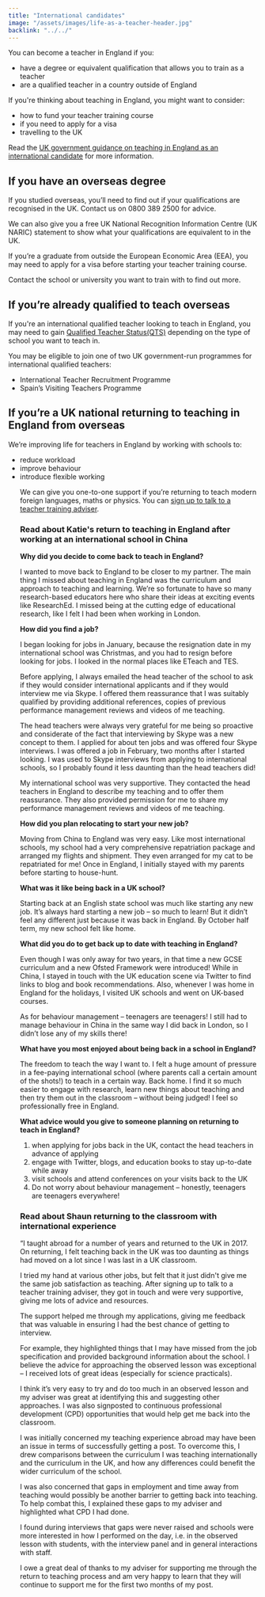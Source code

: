 ```yaml
---
title: "International candidates"
image: "/assets/images/life-as-a-teacher-header.jpg"
backlink: "../../"
---
```

<div class="content__right">
</div>

<div class="content__left">

<p>You can become a teacher in England if you:</p>

<ul>
  <li>have a degree or equivalent qualification that allows you to train as a teacher</li>
  <li>are a qualified teacher in a country outside of England</li>
</ul>


<p>If you're thinking about teaching in England, you might want to consider:</p>

<ul>
  <li>how to fund your teacher training course</li>
  <li>if you need to apply for a visa</li> 
  <li>travelling to the UK</li>
</ul>

<p>Read the <a href="">UK government guidance on teaching in England as an international candidate</a> for more information.</p>

<h2>If you have an overseas degree</h2>

<p>If you studied overseas, you’ll need to find out if your qualifications are recognised in the UK. Contact us on 0800 389 2500 for advice.</p>

<p>We can also give you a free UK National Recognition Information Centre (UK NARIC) statement to show what your qualifications are equivalent to in the UK.</p>
<p>If you’re a graduate from outside the European Economic Area (EEA), you may need to apply for a visa before starting your teacher training course.</p>

<p>Contact the school or university you want to train with to find out more.</p>

<h2>If you’re already qualified to teach overseas</h2>

<p>If you're an international qualified teacher looking to teach in England, you may need to gain <a href="https://www.gov.uk/government/collections/qualified-teacher-status-qts">Qualified Teacher Status(QTS)</a> depending on the type of school you want to teach in.</p>


<p>You may be eligible to join one of two UK government-run programmes for international qualified teachers:</p>

<ul>
  <li>International Teacher Recruitment Programme</li>
  <li>Spain’s Visiting Teachers Programme</li>
</ul>

<h2>If you’re a UK national returning to teaching in England from overseas</h2> 

<p>We’re improving life for teachers in England by working with schools to:</p>

<ul>
  <li>reduce workload</li>
  <li>improve behaviour</li>
  <li>introduce flexible working</li> 

<p>We can give you one-to-one support if you’re returning to teach modern foreign languages, maths or physics. You can <a href="">sign up to talk to a teacher training adviser</a>.</p>

<h3>Read about Katie's return to teaching in England after working at an international school in China</h2>

<p><strong>Why did you decide to come back to teach in England?</strong></p> 
<p>I wanted to move back to England to be closer to my partner.  The main thing I missed about teaching in England was the curriculum and approach to teaching and learning.  We’re so fortunate to have so many research-based educators here who share their ideas at exciting events like ResearchEd. I missed being at the cutting edge of educational research, like I felt I had been when working in London.</p>
<p><strong>How did you find a job?</strong></p>
<p>I began looking for jobs in January, because the resignation date in my international school was Christmas, and you had to resign before looking for jobs. I looked in the normal places like ETeach and TES. </p> 
<p>Before applying, I always emailed the head teacher of the school to ask if they would consider international applicants and if they would interview me via Skype. I offered them reassurance that I was suitably qualified by providing additional references, copies of previous performance management reviews and videos of me teaching.</p>  
<p>The head teachers were always very grateful for me being so proactive and considerate of the fact that interviewing by Skype was a new concept to them.   I applied for about ten jobs and was offered four Skype interviews. I was offered a job in February, two months after I started looking.  I was used to Skype interviews from applying to international schools, so I probably found it less daunting than the head teachers did!</p> 
<p>My international school was very supportive. They contacted the head teachers in England to describe my teaching and to offer them reassurance.  They also provided permission for me to share my performance management reviews and videos of me teaching.</p>
<p><strong>How did you plan relocating to start your new job?</strong></p>
<p>Moving from China to England was very easy. Like most international schools, my school had a very comprehensive repatriation package and arranged my flights and shipment.  They even arranged for my cat to be repatriated for me!  Once in England, I initially stayed with my parents before starting to house-hunt.</p>
<p><strong>What was it like being back in a UK school?</strong></p>
<p>Starting back at an English state school was much like starting any new job. It’s always hard starting a new job – so much to learn!  But it didn’t feel any different just because it was back in England. By October half term, my new school felt like home.</p>
<p><strong>What did you do to get back up to date with teaching in England?</strong></p>
<p>Even though I was only away for two years, in that time a new GCSE curriculum and a new Ofsted Framework were introduced! While in China, I stayed in touch with the UK education scene via Twitter to find links to blog and book recommendations. Also, whenever I was home in England for the holidays, I visited UK schools and went on UK-based courses.</p> 
<p>As for behaviour management – teenagers are teenagers! I still had to manage behaviour in China in the same way I did back in London, so I didn’t lose any of my skills there!</p>
<p><strong>What have you most enjoyed about being back in a school in England?</strong></p>
<p>The freedom to teach the way I want to. I felt a huge amount of pressure in a fee-paying international school (where parents call a certain amount of the shots!) to teach in a certain way. Back home.  I find it so much easier to engage with research, learn new things about teaching and then try them out in the classroom – without being judged! I feel so professionally free in England.</p>
<p><strong>What advice would you give to someone planning on returning to teach in England?</strong></p>
<ol>
  <li>when applying for jobs back in the UK, contact the head teachers in advance of applying</li>
  <li>engage with Twitter, blogs, and education books to stay up-to-date while away</li>
  <li>visit schools and attend conferences on your visits back to the UK</li>
  <li>Do not worry about behaviour management – honestly, teenagers are teenagers everywhere!</li>
  </ol>
  
  <h3>Read about Shaun returning to the classroom with international experience </h3>
  
 <p>“I taught abroad for a number of years and returned to the UK in 2017. On returning, I felt teaching back in the UK was too daunting as things had moved on a lot since I was last in a UK classroom.</p>
 
 <p>I tried my hand at various other jobs, but felt that it just didn't give me the same job satisfaction as teaching. After signing up to talk to a teacher training adviser, they got in touch and were very supportive, giving me lots of advice and resources.</p> 

<p>The support helped me through my applications, giving me feedback that was valuable in ensuring I had the best chance of getting to interview.</p>
<p>For example, they highlighted things that I may have missed from the job specification and provided background information about the school. I believe the advice for approaching the observed lesson was exceptional – I received lots of great ideas (especially for science practicals).</p>

<p>I think it’s very easy to try and do too much in an observed lesson and my adviser was great at identifying this and suggesting other approaches. I was also signposted to continuous professional development (CPD) opportunities that would help get me back into the classroom.</p>

<p>I was initially concerned my teaching experience abroad may have been an issue in terms of successfully getting a post. To overcome this, I drew comparisons between the curriculum I was teaching internationally and the curriculum in the UK, and how any differences could benefit the wider curriculum of the school.</p>

<p>I was also concerned that gaps in employment and time away from teaching would possibly be another barrier to getting back into teaching. To help combat this, I explained these gaps to my adviser and highlighted what CPD I had done.</p>

<p>I found during interviews that gaps were never raised and schools were more interested in how I performed on the day, i.e. in the observed lesson with students, with the interview panel and in general interactions with staff.</p>

<p>I owe a great deal of thanks to my adviser for supporting me through the return to teaching process and am very happy to learn that they will continue to support me for the first two months of my post.</p>

  
  








  
  






